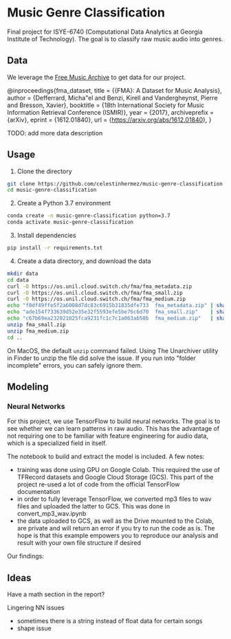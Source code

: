 # Music Genre Classification

Final project for ISYE-6740 (Computational Data Analytics at Georgia Institute of Technology). 
The goal is to classify raw music audio into genres.

## Data

We leverage the [Free Music Archive](https://github.com/mdeff/fma) to get data for our project.

@inproceedings{fma_dataset,
  title = {{FMA}: A Dataset for Music Analysis},
  author = {Defferrard, Micha\"el and Benzi, Kirell and Vandergheynst, Pierre and Bresson, Xavier},
  booktitle = {18th International Society for Music Information Retrieval Conference (ISMIR)},
  year = {2017},
  archiveprefix = {arXiv},
  eprint = {1612.01840},
  url = {https://arxiv.org/abs/1612.01840},
} 

TODO: add more data description

## Usage

1. Clone the directory

```bash
git clone https://github.com/celestinhermez/music-genre-classification
cd music-genre-classification
```

2. Create a Python 3.7 environment

```bash
conda create -n music-genre-classification python=3.7
conda activate music-genre-classification
```

3. Install dependencies

```bash
pip install -r requirements.txt
```

4. Create a data directory, and download the data

```bash
mkdir data
cd data
curl -O https://os.unil.cloud.switch.ch/fma/fma_metadata.zip
curl -O https://os.unil.cloud.switch.ch/fma/fma_small.zip
curl -O https://os.unil.cloud.switch.ch/fma/fma_medium.zip
echo "f0df49ffe5f2a6008d7dc83c6915b31835dfe733  fma_metadata.zip" | sha1sum -c -
echo "ade154f733639d52e35e32f5593efe5be76c6d70  fma_small.zip"    | sha1sum -c -
echo "c67b69ea232021025fca9231fc1c7c1a063ab50b  fma_medium.zip"   | sha1sum -c -unzip fma_metadata.zip
unzip fma_small.zip
unzip fma_medium.zip
cd ..
```

On MacOS, the default `unzip` command failed. Using The Unarchiver utility in Finder to unzip
the file did solve the issue. If you run into "folder incomplete" errors, 
you can safely ignore them.

## Modeling
### Neural Networks

For this project, we use TensorFlow to build neural networks. The goal is to see whether we can
learn patterns in raw audio. This has the advantage of not requiring one to be familiar with
feature engineering for audio data, which is a specialized field in itself.

The notebook to build and extract the model is included. A few notes:
* training was done using GPU on Google Colab. This required the use of TFRecord datasets and
Google Cloud Storage (GCS). This part of the project re-used a lot of code from the official 
TensorFlow documentation
* in order to fully leverage TensorFlow, we converted mp3 files to wav files and uploaded 
the latter to GCS. This was done in convert_mp3_wav.ipynb
* the data uploaded to GCS, as well as the Drive mounted to the Colab, are private and
will return an error if you try to run the code as is. The hope is that this example
empowers you to reproduce our analysis and result with your own file structure if desired

Our findings:

## Ideas

Have a math section in the report?

Lingering NN issues
* sometimes there is a string instead of float data for certain songs
* shape issue